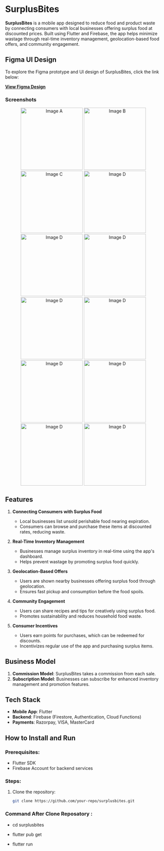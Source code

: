 # SurplusBites

**SurplusBites** is a mobile app designed to reduce food and product waste by connecting consumers with local businesses offering surplus food at discounted prices. Built using Flutter and Firebase, the app helps minimize wastage through real-time inventory management, geolocation-based food offers, and community engagement.



## Figma UI Design

To explore the Figma prototype and UI design of SurplusBites, click the link below:

[**View Figma Design**](https://www.figma.com/design/IjmgJBFSYRsZrmvXHX6ZAD/SurplusByte?node-id=1669-162202&t=mLcQiwVYNGGQ23xz-1)

### Screenshots


<p align="center">
  <img src="./assets/figma/images/a.png" alt="Image A" width="200"/>
  <img src="./assets/figma/images/b.png" alt="Image B" width="200"/>
  <img src="./assets/figma/images/c.png" alt="Image C" width="200"/>
  <img src="./assets/figma/images/d.png" alt="Image D" width="200"/>
   <img src="./assets/figma/images/e.png" alt="Image D" width="200"/>
    <img src="./assets/figma/images/f.png" alt="Image D" width="200"/>
     <img src="./assets/figma/images/g.png" alt="Image D" width="200"/>
     <img src="./assets/figma/images/h.png" alt="Image D" width="200"/>
     <img src="./assets/figma/images/i.png" alt="Image D" width="200"/>
     <img src="./assets/figma/images/j.png" alt="Image D" width="200"/>
     <img src="./assets/figma/images/k.png" alt="Image D" width="200"/>
     <img src="./assets/figma/images/l.png" alt="Image D" width="200"/>
</p>



## Features

1. **Connecting Consumers with Surplus Food**  
   - Local businesses list unsold perishable food nearing expiration.
   - Consumers can browse and purchase these items at discounted rates, reducing waste.

2. **Real-Time Inventory Management**  
   - Businesses manage surplus inventory in real-time using the app's dashboard.
   - Helps prevent wastage by promoting surplus food quickly.

3. **Geolocation-Based Offers**  
   - Users are shown nearby businesses offering surplus food through geolocation.
   - Ensures fast pickup and consumption before the food spoils.

4. **Community Engagement**  
   - Users can share recipes and tips for creatively using surplus food.
   - Promotes sustainability and reduces household food waste.

5. **Consumer Incentives**  
   - Users earn points for purchases, which can be redeemed for discounts.
   - Incentivizes regular use of the app and purchasing surplus items.

## Business Model

1. **Commission Model**: SurplusBites takes a commission from each sale.
2. **Subscription Model**: Businesses can subscribe for enhanced inventory management and promotion features.

## Tech Stack

- **Mobile App**: Flutter
- **Backend**: Firebase (Firestore, Authentication, Cloud Functions)
- **Payments**: Razorpay, VISA, MasterCard

## How to Install and Run

### Prerequisites:
- Flutter SDK
- Firebase Account for backend services

### Steps:
1. Clone the repository:
   ```bash
   git clone https://github.com/your-repo/surplusbites.git

### Command After Clone Reposatory :

- cd surplusbites


- flutter pub get

- flutter run
